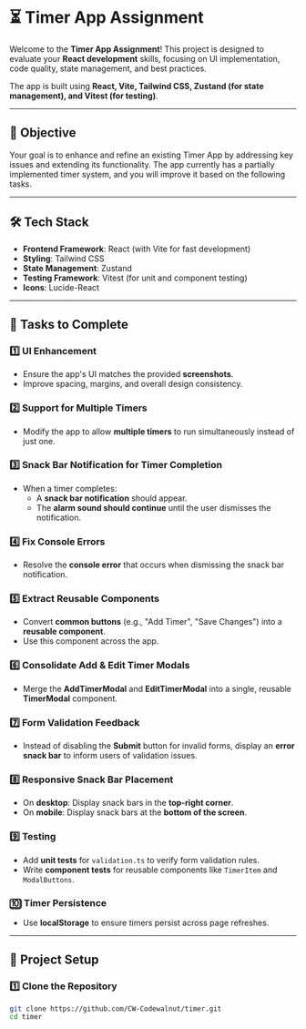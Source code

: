 # ⏳ Timer App Assignment

Welcome to the **Timer App Assignment**! This project is designed to evaluate your **React development** skills, focusing on UI implementation, code quality, state management, and best practices.  

The app is built using **React, Vite, Tailwind CSS, Zustand (for state management), and Vitest (for testing)**.

---

## **🎯 Objective**
Your goal is to enhance and refine an existing Timer App by addressing key issues and extending its functionality. The app currently has a partially implemented timer system, and you will improve it based on the following tasks.

---

## **🛠 Tech Stack**
- **Frontend Framework**: React (with Vite for fast development)
- **Styling**: Tailwind CSS
- **State Management**: Zustand
- **Testing Framework**: Vitest (for unit and component testing)
- **Icons**: Lucide-React

---

## **📌 Tasks to Complete**

### **1️⃣ UI Enhancement**
- Ensure the app's UI matches the provided **screenshots**.
- Improve spacing, margins, and overall design consistency.

### **2️⃣ Support for Multiple Timers**
- Modify the app to allow **multiple timers** to run simultaneously instead of just one.

### **3️⃣ Snack Bar Notification for Timer Completion**
- When a timer completes:
  - A **snack bar notification** should appear.
  - The **alarm sound should continue** until the user dismisses the notification.

### **4️⃣ Fix Console Errors**
- Resolve the **console error** that occurs when dismissing the snack bar notification.

### **5️⃣ Extract Reusable Components**
- Convert **common buttons** (e.g., "Add Timer", "Save Changes") into a **reusable component**.
- Use this component across the app.

### **6️⃣ Consolidate Add & Edit Timer Modals**
- Merge the **AddTimerModal** and **EditTimerModal** into a single, reusable **TimerModal** component.

### **7️⃣ Form Validation Feedback**
- Instead of disabling the **Submit** button for invalid forms, display an **error snack bar** to inform users of validation issues.

### **8️⃣ Responsive Snack Bar Placement**
- On **desktop**: Display snack bars in the **top-right corner**.
- On **mobile**: Display snack bars at the **bottom of the screen**.

### **9️⃣ Testing**
- Add **unit tests** for `validation.ts` to verify form validation rules.
- Write **component tests** for reusable components like `TimerItem` and `ModalButtons`.

### **🔟 Timer Persistence**
- Use **localStorage** to ensure timers persist across page refreshes.

---

## **📂 Project Setup**

### **1️⃣ Clone the Repository**
```sh
git clone https://github.com/CW-Codewalnut/timer.git
cd timer
